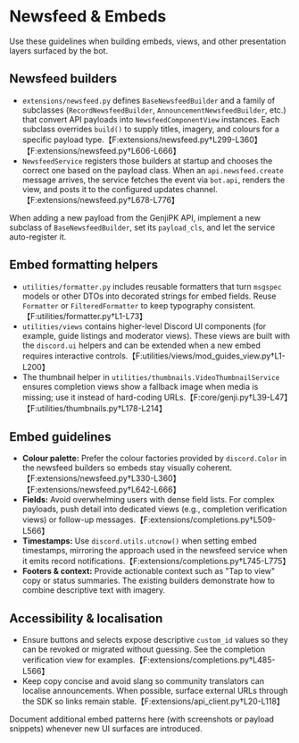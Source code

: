 # Newsfeed & Embeds

Use these guidelines when building embeds, views, and other presentation layers surfaced by the bot.

## Newsfeed builders

- `extensions/newsfeed.py` defines `BaseNewsfeedBuilder` and a family of subclasses (`RecordNewsfeedBuilder`, `AnnouncementNewsfeedBuilder`, etc.) that convert API payloads into `NewsfeedComponentView` instances. Each subclass overrides `build()` to supply titles, imagery, and colours for a specific payload type.【F:extensions/newsfeed.py†L299-L360】【F:extensions/newsfeed.py†L606-L666】
- `NewsfeedService` registers those builders at startup and chooses the correct one based on the payload class. When an `api.newsfeed.create` message arrives, the service fetches the event via `bot.api`, renders the view, and posts it to the configured updates channel.【F:extensions/newsfeed.py†L678-L776】

When adding a new payload from the GenjiPK API, implement a new subclass of `BaseNewsfeedBuilder`, set its `payload_cls`, and let the service auto-register it.

## Embed formatting helpers

- `utilities/formatter.py` includes reusable formatters that turn `msgspec` models or other DTOs into decorated strings for embed fields. Reuse `Formatter` or `FilteredFormatter` to keep typography consistent.【F:utilities/formatter.py†L1-L73】
- `utilities/views` contains higher-level Discord UI components (for example, guide listings and moderator views). These views are built with the `discord.ui` helpers and can be extended when a new embed requires interactive controls.【F:utilities/views/mod_guides_view.py†L1-L200】
- The thumbnail helper in `utilities/thumbnails.VideoThumbnailService` ensures completion views show a fallback image when media is missing; use it instead of hard-coding URLs.【F:core/genji.py†L39-L47】【F:utilities/thumbnails.py†L178-L214】

## Embed guidelines

- **Colour palette:** Prefer the colour factories provided by `discord.Color` in the newsfeed builders so embeds stay visually coherent.【F:extensions/newsfeed.py†L330-L360】【F:extensions/newsfeed.py†L642-L666】
- **Fields:** Avoid overwhelming users with dense field lists. For complex payloads, push detail into dedicated views (e.g., completion verification views) or follow-up messages.【F:extensions/completions.py†L509-L566】
- **Timestamps:** Use `discord.utils.utcnow()` when setting embed timestamps, mirroring the approach used in the newsfeed service when it emits record notifications.【F:extensions/completions.py†L745-L775】
- **Footers & context:** Provide actionable context such as "Tap to view" copy or status summaries. The existing builders demonstrate how to combine descriptive text with imagery.

## Accessibility & localisation

- Ensure buttons and selects expose descriptive `custom_id` values so they can be revoked or migrated without guessing. See the completion verification view for examples.【F:extensions/completions.py†L485-L566】
- Keep copy concise and avoid slang so community translators can localise announcements. When possible, surface external URLs through the SDK so links remain stable.【F:extensions/api_client.py†L20-L118】

Document additional embed patterns here (with screenshots or payload snippets) whenever new UI surfaces are introduced.
